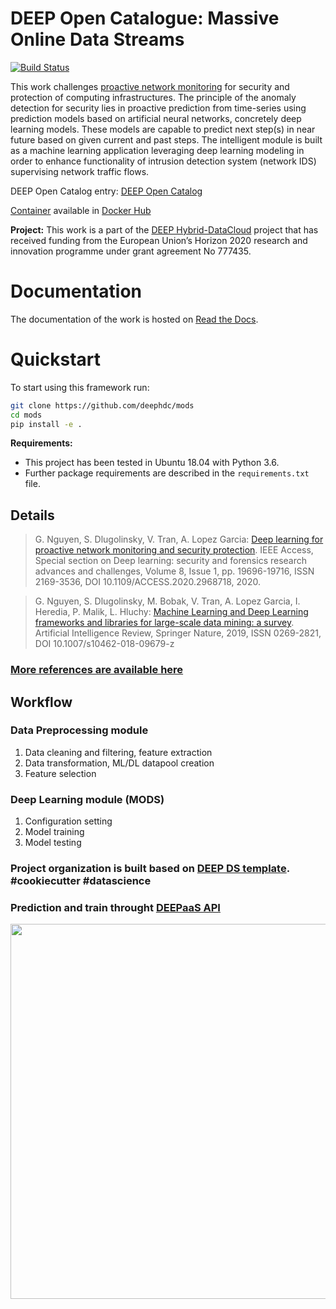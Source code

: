 DEEP Open Catalogue: Massive Online Data Streams
==============================

[![Build Status](https://jenkins.indigo-datacloud.eu/buildStatus/icon?job=Pipeline-as-code/DEEP-OC-org/mods/master)](https://jenkins.indigo-datacloud.eu/job/Pipeline-as-code/job/DEEP-OC-org/job/mods/job/master/)

This work challenges [proactive network monitoring](https://doi.org/10.1109/ACCESS.2020.2968718) for security and protection of computing infrastructures. The principle of the anomaly detection for security lies in proactive prediction from time-series using prediction models based on artificial neural networks, concretely deep learning models. These models are capable to predict next step(s) in near future based on given current and past steps. The intelligent module is built as a machine learning application leveraging deep learning modeling in order to enhance functionality of intrusion detection system (network IDS) supervising network traffic flows.

DEEP Open Catalog entry: [DEEP Open Catalog](https://marketplace.deep-hybrid-datacloud.eu/modules/deep-oc-mods.html)

[Container](https://github.com/deephdc/DEEP-OC-mods) available in [Docker Hub](https://hub.docker.com/r/deephdc/deep-oc-mods) 

**Project:** 
This work is a part of the [DEEP Hybrid-DataCloud](https://deep-hybrid-datacloud.eu/) project that has received funding from the European Union’s Horizon 2020 research and innovation programme under grant agreement No 777435.

# Documentation

The documentation of the work is hosted on [Read the Docs](https://docs.deep-hybrid-datacloud.eu/en/latest/).

# Quickstart

To start using this framework run:

```bash
git clone https://github.com/deephdc/mods
cd mods
pip install -e .
```

**Requirements:**
 - This project has been tested in Ubuntu 18.04 with Python 3.6. 
 - Further package requirements are described in the `requirements.txt` file.


Details
----------

> G. Nguyen, S. Dlugolinsky, V. Tran, A. Lopez Garcia: 
> [Deep learning for proactive network monitoring and security protection](https://doi.org/10.1109/ACCESS.2020.2968718). 
> IEEE Access, Special section on Deep learning: security and forensics research advances and challenges, 
> Volume 8, Issue 1, pp. 19696-19716, ISSN 2169-3536, DOI 10.1109/ACCESS.2020.2968718, 2020. 

> G. Nguyen, S. Dlugolinsky, M. Bobak, V. Tran, A. Lopez Garcia, I. Heredia, P. Malik, L. Hluchy: 
> [Machine Learning and Deep Learning frameworks and libraries for large-scale data mining: a survey](https://doi.org/10.1007/s10462-018-09679-z). 
> Artificial Intelligence Review, Springer Nature, 2019, ISSN 0269-2821, DOI 10.1007/s10462-018-09679-z

### [More references are available here](https://github.com/deephdc/mods/tree/master/references)


Workflow
----------

### Data Preprocessing module
1. Data cleaning and filtering, feature extraction
2. Data transformation, ML/DL datapool creation 
3. Feature selection

### Deep Learning module (MODS)
1. Configuration setting 
2. Model training
3. Model testing

### Project organization is built based on [DEEP DS template](https://github.com/indigo-dc/cookiecutter-data-science). #cookiecutter #datascience

### Prediction and train throught [DEEPaaS API](https://github.com/indigo-dc/DEEPaaS)

<img src="https://deep-hybrid-datacloud.eu/wp-content/uploads/sites/2/2018/04/datastreams.jpeg" width="600">

